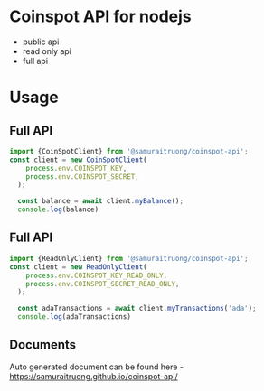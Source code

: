 # Coinspot API for nodejs
- public api
- read only api
- full api

# Usage
## Full API

```js
import {CoinSpotClient} from '@samuraitruong/coinspot-api';
const client = new CoinSpotClient(
    process.env.COINSPOT_KEY,
    process.env.COINSPOT_SECRET,
  );

  const balance = await client.myBalance();
  console.log(balance)

```


## Full API

```js
import {ReadOnlyClient} from '@samuraitruong/coinspot-api';
const client = new ReadOnlyClient(
    process.env.COINSPOT_KEY_READ_ONLY,
    process.env.COINSPOT_SECRET_READ_ONLY,
  );

  const adaTransactions = await client.myTransactions('ada');
  console.log(adaTransactions)

```

## Documents
Auto generated document can be found here - https://samuraitruong.github.io/coinspot-api/
